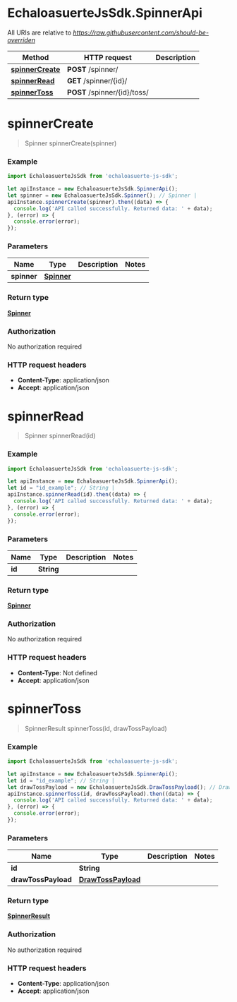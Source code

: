 # EchaloasuerteJsSdk.SpinnerApi

All URIs are relative to *https://raw.githubusercontent.com/should-be-overriden*

Method | HTTP request | Description
------------- | ------------- | -------------
[**spinnerCreate**](SpinnerApi.md#spinnerCreate) | **POST** /spinner/ | 
[**spinnerRead**](SpinnerApi.md#spinnerRead) | **GET** /spinner/{id}/ | 
[**spinnerToss**](SpinnerApi.md#spinnerToss) | **POST** /spinner/{id}/toss/ | 


<a name="spinnerCreate"></a>
# **spinnerCreate**
> Spinner spinnerCreate(spinner)



### Example
```javascript
import EchaloasuerteJsSdk from 'echaloasuerte-js-sdk';

let apiInstance = new EchaloasuerteJsSdk.SpinnerApi();
let spinner = new EchaloasuerteJsSdk.Spinner(); // Spinner | 
apiInstance.spinnerCreate(spinner).then((data) => {
  console.log('API called successfully. Returned data: ' + data);
}, (error) => {
  console.error(error);
});

```

### Parameters

Name | Type | Description  | Notes
------------- | ------------- | ------------- | -------------
 **spinner** | [**Spinner**](Spinner.md)|  | 

### Return type

[**Spinner**](Spinner.md)

### Authorization

No authorization required

### HTTP request headers

 - **Content-Type**: application/json
 - **Accept**: application/json

<a name="spinnerRead"></a>
# **spinnerRead**
> Spinner spinnerRead(id)



### Example
```javascript
import EchaloasuerteJsSdk from 'echaloasuerte-js-sdk';

let apiInstance = new EchaloasuerteJsSdk.SpinnerApi();
let id = "id_example"; // String | 
apiInstance.spinnerRead(id).then((data) => {
  console.log('API called successfully. Returned data: ' + data);
}, (error) => {
  console.error(error);
});

```

### Parameters

Name | Type | Description  | Notes
------------- | ------------- | ------------- | -------------
 **id** | **String**|  | 

### Return type

[**Spinner**](Spinner.md)

### Authorization

No authorization required

### HTTP request headers

 - **Content-Type**: Not defined
 - **Accept**: application/json

<a name="spinnerToss"></a>
# **spinnerToss**
> SpinnerResult spinnerToss(id, drawTossPayload)



### Example
```javascript
import EchaloasuerteJsSdk from 'echaloasuerte-js-sdk';

let apiInstance = new EchaloasuerteJsSdk.SpinnerApi();
let id = "id_example"; // String | 
let drawTossPayload = new EchaloasuerteJsSdk.DrawTossPayload(); // DrawTossPayload | 
apiInstance.spinnerToss(id, drawTossPayload).then((data) => {
  console.log('API called successfully. Returned data: ' + data);
}, (error) => {
  console.error(error);
});

```

### Parameters

Name | Type | Description  | Notes
------------- | ------------- | ------------- | -------------
 **id** | **String**|  | 
 **drawTossPayload** | [**DrawTossPayload**](DrawTossPayload.md)|  | 

### Return type

[**SpinnerResult**](SpinnerResult.md)

### Authorization

No authorization required

### HTTP request headers

 - **Content-Type**: application/json
 - **Accept**: application/json

